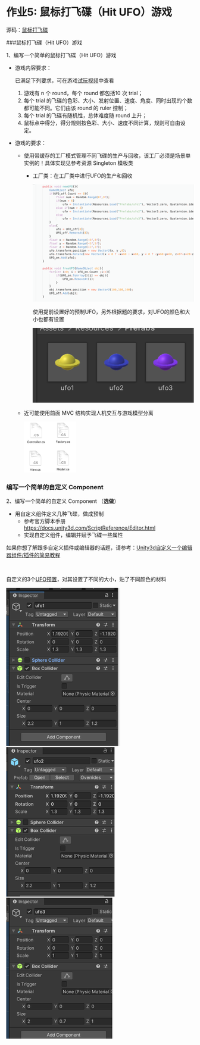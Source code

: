 # 作业5: 鼠标打飞碟（Hit UFO）游戏

源码：[鼠标打飞碟](./hw05_HitUFO)

###鼠标打飞碟（Hit UFO）游戏

1、编写一个简单的鼠标打飞碟（Hit UFO）游戏

- 游戏内容要求：

  已满足下列要求，可在游戏[试玩视频](https://github.com/wangw42/wJuniorHomework/blob/master/3DGame/hw05_HitUFO/hw05_HitUFO.mov)中查看

  1. 游戏有 n 个 round，每个 round 都包括10 次 trial；
  2. 每个 trial 的飞碟的色彩、大小、发射位置、速度、角度、同时出现的个数都可能不同。它们由该 round 的 ruler 控制；
  3. 每个 trial 的飞碟有随机性，总体难度随 round 上升；
  4. 鼠标点中得分，得分规则按色彩、大小、速度不同计算，规则可自由设定。

- 游戏的要求：

  - 使用带缓存的工厂模式管理不同飞碟的生产与回收，该工厂必须是场景单实例的！具体实现见参考资源 Singleton 模板类

    - 工厂类：在工厂类中进行UFO的生产和回收

      ![](./images/hw5_2.png)

      使用提前设置好的预制UFO，另外根据题的要求，对UFO的颜色和大小也都有设置

      ![](./images/hw5_1.png)

    

  - 近可能使用前面 MVC 结构实现人机交互与游戏模型分离

    <img src="./images/hw5_3.png" style="zoom:33%;" />





### 编写一个简单的自定义 Component 

2、编写一个简单的自定义 Component （**选做**）

- 用自定义组件定义几种飞碟，做成预制
  - 参考官方脚本手册 https://docs.unity3d.com/ScriptReference/Editor.html
  - 实现自定义组件，编辑并赋予飞碟一些属性

如果你想了解跟多自定义插件或编辑器的话题，请参考：[Unity3d自定义一个编辑器组件/插件的简易教程](http://gad.qq.com/article/detail/22497)

<br>

自定义的3个[UFO预置](https://github.com/wangw42/wJuniorHomework/tree/master/3DGame/hw05_HitUFO/Assets/Resources/Prefabs)，对其设置了不同的大小，贴了不同颜色的材料

<img src="./images/hw5_4.png" style="zoom:50%;" />

<img src="./images/hw5_5.png" style="zoom:50%;" />

<img src="./images/hw5_6.png" style="zoom:50%;" />

